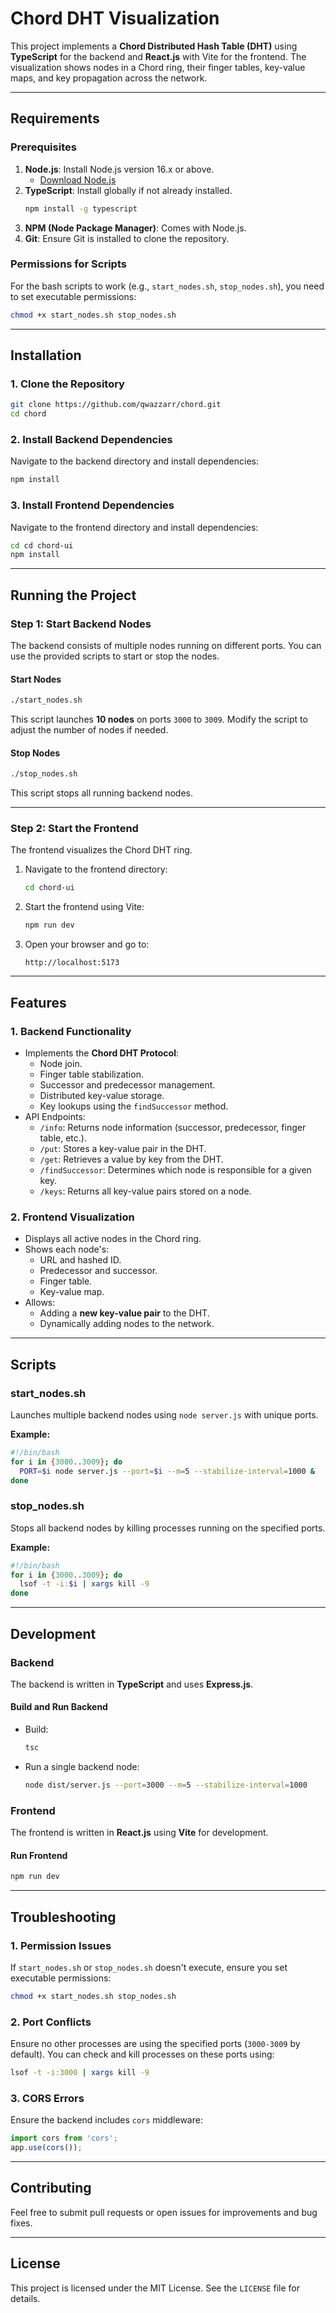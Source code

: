 # Chord DHT Visualization

This project implements a **Chord Distributed Hash Table (DHT)** using **TypeScript** for the backend 
and **React.js** with Vite for the frontend. The visualization shows nodes in a Chord ring, their 
finger tables, key-value maps, and key propagation across the network.

---

## **Requirements**

### **Prerequisites**

1. **Node.js**: Install Node.js version 16.x or above.
    - [Download Node.js](https://nodejs.org/)
2. **TypeScript**: Install globally if not already installed.
   ```bash
   npm install -g typescript
   ```
3. **NPM (Node Package Manager)**: Comes with Node.js.
4. **Git**: Ensure Git is installed to clone the repository.

### **Permissions for Scripts**

For the bash scripts to work (e.g., `start_nodes.sh`, `stop_nodes.sh`), you need to set executable permissions:

```bash
chmod +x start_nodes.sh stop_nodes.sh
```

---

## **Installation**

### 1. Clone the Repository

```bash
git clone https://github.com/qwazzarr/chord.git
cd chord
```

### 2. Install Backend Dependencies

Navigate to the backend directory and install dependencies:

```bash
npm install
```

### 3. Install Frontend Dependencies

Navigate to the frontend directory and install dependencies:

```bash
cd cd chord-ui
npm install
```

---

## **Running the Project**

### **Step 1: Start Backend Nodes**

The backend consists of multiple nodes running on different ports. You can use the provided scripts to start or stop the nodes.

#### Start Nodes

```bash
./start_nodes.sh
```

This script launches **10 nodes** on ports `3000` to `3009`. Modify the script to adjust the number of nodes if needed.

#### Stop Nodes

```bash
./stop_nodes.sh
```

This script stops all running backend nodes.

---

### **Step 2: Start the Frontend**

The frontend visualizes the Chord DHT ring.

1. Navigate to the frontend directory:

   ```bash
   cd chord-ui
   ```

2. Start the frontend using Vite:

   ```bash
   npm run dev
   ```

3. Open your browser and go to:

   ```
   http://localhost:5173
   ```

---

## **Features**

### **1. Backend Functionality**

- Implements the **Chord DHT Protocol**:
    - Node join.
    - Finger table stabilization.
    - Successor and predecessor management.
    - Distributed key-value storage.
    - Key lookups using the `findSuccessor` method.
- API Endpoints:
    - `/info`: Returns node information (successor, predecessor, finger table, etc.).
    - `/put`: Stores a key-value pair in the DHT.
    - `/get`: Retrieves a value by key from the DHT.
    - `/findSuccessor`: Determines which node is responsible for a given key.
    - `/keys`: Returns all key-value pairs stored on a node.

### **2. Frontend Visualization**

- Displays all active nodes in the Chord ring.
- Shows each node's:
    - URL and hashed ID.
    - Predecessor and successor.
    - Finger table.
    - Key-value map.
- Allows:
    - Adding a **new key-value pair** to the DHT.
    - Dynamically adding nodes to the network.

---

## **Scripts**

### **start\_nodes.sh**

Launches multiple backend nodes using `node server.js` with unique ports.

**Example:**

```bash
#!/bin/bash
for i in {3000..3009}; do
  PORT=$i node server.js --port=$i --m=5 --stabilize-interval=1000 &
done
```

### **stop\_nodes.sh**

Stops all backend nodes by killing processes running on the specified ports.

**Example:**

```bash
#!/bin/bash
for i in {3000..3009}; do
  lsof -t -i:$i | xargs kill -9
done
```

---

## **Development**

### **Backend**

The backend is written in **TypeScript** and uses **Express.js**.

#### Build and Run Backend

- Build:
  ```bash
  tsc
  ```
- Run a single backend node:
  ```bash
  node dist/server.js --port=3000 --m=5 --stabilize-interval=1000
  ```

### **Frontend**

The frontend is written in **React.js** using **Vite** for development.

#### Run Frontend

```bash
npm run dev
```
---

## **Troubleshooting**

### 1. **Permission Issues**

If `start_nodes.sh` or `stop_nodes.sh` doesn't execute, ensure you set executable permissions:

```bash
chmod +x start_nodes.sh stop_nodes.sh
```

### 2. **Port Conflicts**

Ensure no other processes are using the specified ports (`3000-3009` by default). You can check and kill processes on these ports using:

```bash
lsof -t -i:3000 | xargs kill -9
```

### 3. **CORS Errors**

Ensure the backend includes `cors` middleware:

```typescript
import cors from 'cors';
app.use(cors());
```

---

## **Contributing**

Feel free to submit pull requests or open issues for improvements and bug fixes.

---

## **License**

This project is licensed under the MIT License. See the `LICENSE` file for details.

```
```
